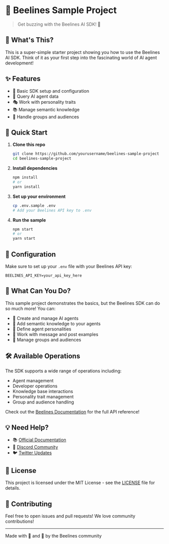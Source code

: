 # 🐝 Beelines Sample Project

> Get buzzing with the Beelines AI SDK! 🚀

## 🎯 What's This?

This is a super-simple starter project showing you how to use the Beelines AI SDK. Think of it as your first step into the fascinating world of AI agent development!

## ✨ Features

- 🔌 Basic SDK setup and configuration
- 🤖 Query AI agent data
- 🎭 Work with personality traits
- 📚 Manage semantic knowledge
- 👥 Handle groups and audiences

## 🚀 Quick Start

1. **Clone this repo**

   ```bash
   git clone https://github.com/yourusername/beelines-sample-project
   cd beelines-sample-project
   ```

2. **Install dependencies**

   ```bash
   npm install
   # or
   yarn install
   ```

3. **Set up your environment**

   ```bash
   cp .env.sample .env
   # Add your Beelines API key to .env
   ```

4. **Run the sample**
   ```bash
   npm start
   # or
   yarn start
   ```

## 🔑 Configuration

Make sure to set up your `.env` file with your Beelines API key:

```env
BEELINES_API_KEY=your_api_key_here
```

## 📖 What Can You Do?

This sample project demonstrates the basics, but the Beelines SDK can do so much more! You can:

- 🎨 Create and manage AI agents
- 🧠 Add semantic knowledge to your agents
- 👤 Define agent personalities
- 📝 Work with message and post examples
- 👥 Manage groups and audiences

## 🛠️ Available Operations

The SDK supports a wide range of operations including:

- Agent management
- Developer operations
- Knowledge base interactions
- Personality trait management
- Group and audience handling

Check out the [Beelines Documentation](https://docs.beelines.ai) for the full API reference!

## 💡 Need Help?

- 📚 [Official Documentation](https://docs.beelines.ai)
- 💬 [Discord Community](https://discord.gg/beelines)
- 🐦 [Twitter Updates](https://twitter.com/beelinesai)

## 📄 License

This project is licensed under the MIT License - see the [LICENSE](LICENSE) file for details.

## 🙌 Contributing

Feel free to open issues and pull requests! We love community contributions!

---

Made with 💖 and 🐝 by the Beelines community
